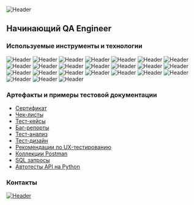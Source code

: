 ![Header](https://github.com/Solution-Found/Solution-Found/tree/master/assets/banner.png)

## Начинающий QA Engineer

### Используемые инструменты и технологии

![Header](https://img.shields.io/badge/Яндекс_Трекер-090909?style=for-the-badge&logo=yandex&logoColor=136be1)
![Header](https://img.shields.io/badge/YouTrack-090909?style=for-the-badge&logo=youtrack&logoColor=f76935)
![Header](https://img.shields.io/badge/Yandex_Wiki-090909?style=for-the-badge&logo=wiki&logoColor=7ede2b)
![Header](https://img.shields.io/badge/Notion-090909?style=for-the-badge&logo=notion&logoColor=8cc4d7)
![Header](https://img.shields.io/badge/TMS-090909?style=for-the-badge&logo=tms&logoColor=0074d0)
![Header](https://img.shields.io/badge/Figma-090909?style=for-the-badge&logo=figma&logoColor=7d5fa6)
![Header](https://img.shields.io/badge/DevTools-090909?style=for-the-badge&logo=googlechrome&logoColor=2674f2)
![Header](https://img.shields.io/badge/Charles-090909?style=for-the-badge&logo=charles&logoColor=8cc4d7)
![Header](https://img.shields.io/badge/JSON-090909?style=for-the-badge&logo=json&logoColor=616161)
![Header](https://img.shields.io/badge/SOAP-090909?style=for-the-badge&logo=soap&logoColor=2674f2)
![Header](https://img.shields.io/badge/XML-090909?style=for-the-badge&logo=xml&logoColor=3ad07d)
![Header](https://img.shields.io/badge/XSD-090909?style=for-the-badge&logo=xsd&logoColor=71b556)
![Header](https://img.shields.io/badge/Postman-090909?style=for-the-badge&logo=postman&logoColor=f76935)
![Header](https://img.shields.io/badge/cURL-090909?style=for-the-badge&logo=curl&logoColor=8cc4d7)
![Header](https://img.shields.io/badge/Cygwin-090909?style=for-the-badge&logo=cygwin&logoColor=00618a)
![Header](https://img.shields.io/badge/Terminal-090909?style=for-the-badge&logo=terminal&logoColor=4aa73c)
![Header](https://img.shields.io/badge/Apidoc-090909?style=for-the-badge&logo=apidoc&logoColor=2674f2)
![Header](https://img.shields.io/badge/Swagger-090909?style=for-the-badge&logo=swagger&logoColor=7ede2b)
![Header](https://img.shields.io/badge/Android_Studio-090909?style=for-the-badge&logo=androidstudio&logoColor=3ad07d)
![Header](https://img.shields.io/badge/API-090909?style=for-the-badge&logo=api&logoColor=f76935)
![Header](https://img.shields.io/badge/PostgreSQL-090909?style=for-the-badge&logo=postgreSQL&logoColor=8cc4d7)
![Header](https://img.shields.io/badge/Git-090909?style=for-the-badge&logo=git&logoColor=E44F30)
![Header](https://img.shields.io/badge/PyCharm-090909?style=for-the-badge&logo=pycharm&logoColor=92E164)
![Header](https://img.shields.io/badge/Pytest-090909?style=for-the-badge&logo=pytest&logoColor=8cc4d7)

### Артефакты и примеры тестовой документации
- [Сертификат]()
- [Чек-листы]()
- [Тест-кейсы]()
- [Баг-репорты]()
- [Тест-анализ]()
- [Тест-дизайн]()
- [Рекомендации по UX-тестированию]()
- [Коллекции Postman]()
- [SQL запросы]()
- [Автотесты API на Python](https://github.com/Solution-Found/Solution-Found/tree/master/autotests)

### Контакты
[![Header](https://img.shields.io/badge/Telegram-090909?style=for-the-badge&logo=telegram&logoColor=31a5db)](https://t.me/solution_found)